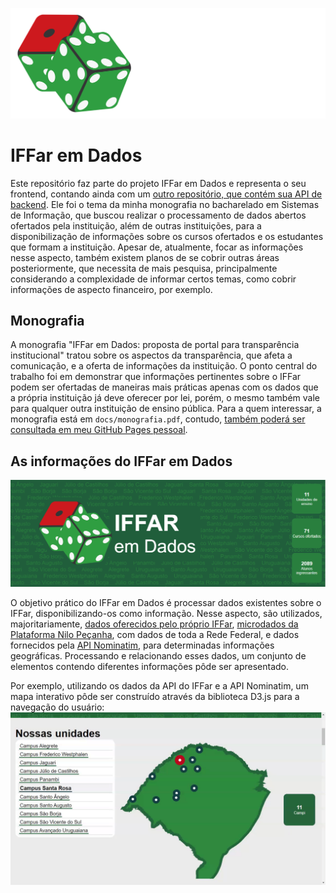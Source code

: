 ![logo](/docs/img/logo.svg "IFFar em Dados")

# IFFar em Dados

Este repositório faz parte do projeto IFFar em Dados e representa o seu frontend, contando ainda com um [outro repositório, que contém sua API de backend](https://github.com/leonartex/iffar-em-dados-api). Ele foi o tema da minha monografia no bacharelado em Sistemas de Informação, que buscou realizar o processamento de dados abertos ofertados pela instituição, além de outras instituições, para a disponibilização de informações sobre os cursos ofertados e os estudantes que formam a instituição. Apesar de, atualmente, focar as informações nesse aspecto, também existem planos de se cobrir outras áreas posteriormente, que necessita de mais pesquisa, principalmente considerando a complexidade de informar certos temas, como cobrir informações de aspecto financeiro, por exemplo.

## Monografia

A monografia "IFFar em Dados: proposta de portal para transparência institucional" tratou sobre os aspectos da transparência, que afeta a comunicação, e a oferta de informações da instituição. O ponto central do trabalho foi em demonstrar que informações pertinentes sobre o IFFar podem ser ofertadas de maneiras mais práticas apenas com os dados que a própria instituição já deve oferecer por lei, porém, o mesmo também vale para qualquer outra instituição de ensino pública. Para a quem interessar, a monografia está em `docs/monografia.pdf`, contudo, [também poderá ser consultada em meu GitHub Pages pessoal](http://leonartex.fsdfsfsfs/iffar-em-dados/monografia).

## As informações do IFFar em Dados

![Parte da página inicial do IFFar em Dados, apresentando o logo, o nome "IFFar em Dados" e alguns dados sobre a instituição](/docs/img/iffar-home.png "Página inicial do IFFar em Dados")

O objetivo prático do IFFar em Dados é processar dados existentes sobre o IFFar, disponibilizando-os como informação. Nesse aspecto, são utilizados, majoritariamente, [dados oferecidos pelo próprio IFFar](https://dados.iffarroupilha.edu.br/), [microdados da Plataforma Nilo Peçanha](http://dadosabertos.mec.gov.br/pnp), com dados de toda a Rede Federal, e dados fornecidos pela [API Nominatim](https://nominatim.openstreetmap.org/), para determinadas informações geográficas. Processando e relacionando esses dados, um conjunto de elementos contendo diferentes informações pôde ser apresentado.

Por exemplo, utilizando os dados da API do IFFar e a API Nominatim, um mapa interativo pôde ser construído através da biblioteca D3.js para a navegação do usuário:
![Mapa interativo do IFFar em Dados, onde apresenta a animação de um ponteiro alternando entre diferentes cidades com unidades de ensino do IFFar](/docs/img/mapa.gif "Mapa interativo do IFFar em Dados")


